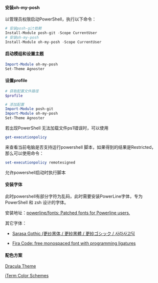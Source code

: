 #### 安装oh-my-posh

以管理员权限启动PowerShell，执行以下命令：

```powershell
# 安装posh-git依赖
Install-Module posh-git -Scope CurrentUser
# 安装oh-my-posh
Install-Module oh-my-posh -Scope CurrentUser
```

#### 启动模组和设置主题

```powershell
Import-Module oh-my-posh
Set-Theme Agnoster 
```

#### 设置profile

```powershell
# 获取配置文件路径
$profile

# 添加配置
Import-Module posh-git
Import-Module oh-my-posh
Set-Theme Agnoster
```

若出现PowerShell 无法加载文件ps1错误时，可以使用

```powershell
get-executionpolicy
```

来查看当前电脑是否支持运行powershell 脚本，如果得到的结果是Restricted， 那么可以使用命令：

```powershell
set-executionpolicy remotesigned
```

允许powershell启动时执行脚本

#### 安装字体

此时powershell有部分字符为乱码，此时需要安装PowerLine字体，专为 PowerShell 和 zsh 设计的字体。

安装地址：[powerline/fonts: Patched fonts for Powerline users.](https://github.com/powerline/fonts)

其它字体：

- [Sarasa Gothic (更纱黑体 / 更紗黑體 / 更紗ゴシック / 사라사고딕](https://github.com/be5invis/Sarasa-Gothic)

- [Fira Code: free monospaced font with programming ligatures](https://github.com/tonsky/FiraCode)

#### 配色方案

[Dracula Theme](https://github.com/dracula/dracula-theme)

[iTerm Color Schemes](https://github.com/mbadolato/iTerm2-Color-Schemes)

